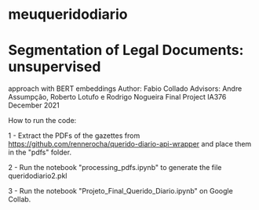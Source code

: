 # meuqueridodiario

# Segmentation of Legal Documents: unsupervised
approach with BERT embeddings
Author: Fabio Collado
Advisors: Andre Assumpção, Roberto Lotufo e Rodrigo Nogueira
Final Project IA376
December 2021


How to run the code:

1 - Extract the PDFs of the gazettes from https://github.com/rennerocha/querido-diario-api-wrapper and place them in the "pdfs" folder.

2 - Run the notebook "processing_pdfs.ipynb" to generate the file queridodiario2.pkl

3 - Run the notebook "Projeto_Final_Querido_Diario.ipynb" on Google Collab.
